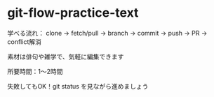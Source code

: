 # git-flow-practice-text

学べる流れ：
clone → fetch/pull → branch → commit → push → PR → conflict解消

素材は俳句や雑学で、気軽に編集できます

所要時間：1〜2時間

失敗してもOK！git status を見ながら進めましょう
